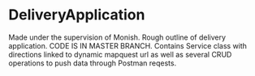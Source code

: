 # DeliveryApplication

Made under the supervision of Monish. Rough outline of delivery application. CODE IS IN MASTER BRANCH. Contains Service class with directions linked to dynamic mapquest url as well as several CRUD operations to push data through Postman reqests.
